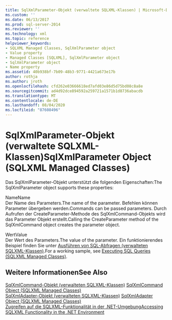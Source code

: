 ```yaml
---
title: SqlXmlParameter-Objekt (verwaltete SQLXML-Klassen) | Microsoft-Dokumentation
ms.custom: ''
ms.date: 06/13/2017
ms.prod: sql-server-2014
ms.reviewer: ''
ms.technology: xml
ms.topic: reference
helpviewer_keywords:
- SQLXML Managed Classes, SqlXmlParameter object
- Value property
- Managed Classes [SQLXML], SqlXmlParameter object
- SqlXmlParameter object
- Name property
ms.assetid: 40b938bf-7b09-48b3-9771-4421a673e17b
author: rothja
ms.author: jroth
ms.openlocfilehash: cfd262e03666618ed7afd03e86d5d75bd08c8a8e
ms.sourcegitcommit: ad4d92dce894592a259721a1571b1d8736abacdb
ms.translationtype: MT
ms.contentlocale: de-DE
ms.lasthandoff: 08/04/2020
ms.locfileid: "87608496"
---
```

# <a name="sqlxmlparameter-object-sqlxml-managed-classes"></a><span data-ttu-id="48605-102">SqlXmlParameter-Objekt (verwaltete SQLXML-Klassen)</span><span class="sxs-lookup"><span data-stu-id="48605-102">SqlXmlParameter Object (SQLXML Managed Classes)</span></span>
  <span data-ttu-id="48605-103">Das SqlXmlParameter-Objekt unterstützt die folgenden Eigenschaften:</span><span class="sxs-lookup"><span data-stu-id="48605-103">The SqlXmlParameter object supports these properties:</span></span>  
  
 <span data-ttu-id="48605-104">Name</span><span class="sxs-lookup"><span data-stu-id="48605-104">Name</span></span>  
 <span data-ttu-id="48605-105">Der Name des Parameters.</span><span class="sxs-lookup"><span data-stu-id="48605-105">The name of the parameter.</span></span> <span data-ttu-id="48605-106">Befehlen können Parameter übergeben werden.</span><span class="sxs-lookup"><span data-stu-id="48605-106">Commands can be passed parameters.</span></span> <span data-ttu-id="48605-107">Durch Aufrufen der CreateParameter-Methode des SqlXmlCommand-Objekts wird das Parameter Objekt erstellt.</span><span class="sxs-lookup"><span data-stu-id="48605-107">Calling the CreateParameter method of the SqlXmlCommand object creates the parameter object.</span></span>  
  
 <span data-ttu-id="48605-108">Wert</span><span class="sxs-lookup"><span data-stu-id="48605-108">Value</span></span>  
 <span data-ttu-id="48605-109">Der Wert des Parameters.</span><span class="sxs-lookup"><span data-stu-id="48605-109">The value of the parameter.</span></span> <span data-ttu-id="48605-110">Ein funktionierendes Beispiel finden Sie unter [Ausführen von SQL-Abfragen &#40;verwalteten SQLXML-Klassen&#41;](sqlxml-4-0-net-framework-support-managed-classes.md).</span><span class="sxs-lookup"><span data-stu-id="48605-110">For a working sample, see [Executing SQL Queries &#40;SQLXML Managed Classes&#41;](sqlxml-4-0-net-framework-support-managed-classes.md).</span></span>  
  
## <a name="see-also"></a><span data-ttu-id="48605-111">Weitere Informationen</span><span class="sxs-lookup"><span data-stu-id="48605-111">See Also</span></span>  
 <span data-ttu-id="48605-112">[SqlXmlCommand-Objekt &#40;verwalteten SQLXML-Klassen&#41;](sqlxml-managed-classes-sqlxmlcommand-object.md) </span><span class="sxs-lookup"><span data-stu-id="48605-112">[SqlXmlCommand Object &#40;SQLXML Managed Classes&#41;](sqlxml-managed-classes-sqlxmlcommand-object.md) </span></span>  
 <span data-ttu-id="48605-113">[SqlXmlAdapter-Objekt &#40;verwalteten SQLXML-Klassen&#41;](sqlxml-managed-classes-sqlxmladapter-object.md) </span><span class="sxs-lookup"><span data-stu-id="48605-113">[SqlXmlAdapter Object &#40;SQLXML Managed Classes&#41;](sqlxml-managed-classes-sqlxmladapter-object.md) </span></span>  
 [<span data-ttu-id="48605-114">Zugreifen auf die SQLXML-Funktionalität in der .NET-Umgebung</span><span class="sxs-lookup"><span data-stu-id="48605-114">Accessing SQLXML Functionality in the .NET Environment</span></span>](accessing-sqlxml-functionality-in-the-net-environment.md)  
  
  
